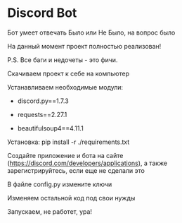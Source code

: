 # Discord Bot
Бот умеет отвечать Было или Не Было, на вопрос было


На данный момент проект полностью реализован!

P.S. Все баги и недочеты - это фичи.


Скачиваем проект к себе на компьютер 

Устанавливаем необходимые модули:


- discord.py==1.7.3

- requests==2.27.1

- beautifulsoup4==4.11.1


Установка: pip install -r ./requirements.txt

Создайте приложение и бота на сайте (https://discord.com/developers/applications), а также зарегистрируйтесь, если еще не сделали это

В файле config.py измените ключи

Изменяем остальной код под свои нужды

Запускаем, не работет, ура!
